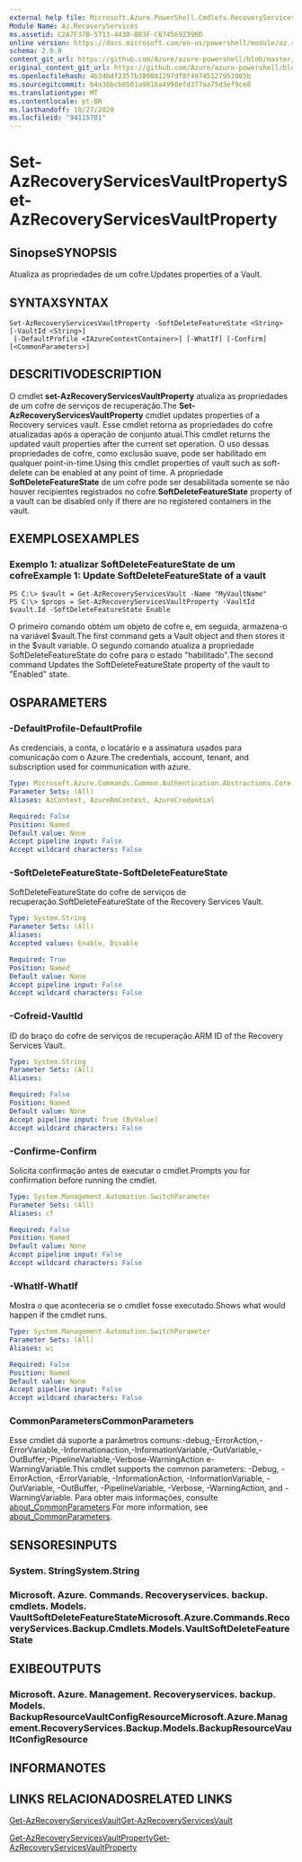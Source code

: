 ```yaml
---
external help file: Microsoft.Azure.PowerShell.Cmdlets.RecoveryServices.Backup.dll-Help.xml
Module Name: Az.RecoveryServices
ms.assetid: C2A7F37B-5713-4430-B83F-C6745692396D
online version: https://docs.microsoft.com/en-us/powershell/module/az.recoveryservices/set-azrecoveryservicesvaultproperty
schema: 2.0.0
content_git_url: https://github.com/Azure/azure-powershell/blob/master/src/RecoveryServices/RecoveryServices/help/Set-AzRecoveryServicesVaultProperty.md
original_content_git_url: https://github.com/Azure/azure-powershell/blob/master/src/RecoveryServices/RecoveryServices/help/Set-AzRecoveryServicesVaultProperty.md
ms.openlocfilehash: 4b34bdf2357b389081297df8f49745127953985b
ms.sourcegitcommit: b4a38bcb0501a9016a4998efd377aa75d3ef9ce8
ms.translationtype: MT
ms.contentlocale: pt-BR
ms.lasthandoff: 10/27/2020
ms.locfileid: "94115701"
---
```

# <span data-ttu-id="af3e5-101">Set-AzRecoveryServicesVaultProperty</span><span class="sxs-lookup"><span data-stu-id="af3e5-101">Set-AzRecoveryServicesVaultProperty</span></span>

## <span data-ttu-id="af3e5-102">Sinopse</span><span class="sxs-lookup"><span data-stu-id="af3e5-102">SYNOPSIS</span></span>
<span data-ttu-id="af3e5-103">Atualiza as propriedades de um cofre.</span><span class="sxs-lookup"><span data-stu-id="af3e5-103">Updates properties of a Vault.</span></span>

## <span data-ttu-id="af3e5-104">SYNTAX</span><span class="sxs-lookup"><span data-stu-id="af3e5-104">SYNTAX</span></span>

```
Set-AzRecoveryServicesVaultProperty -SoftDeleteFeatureState <String> [-VaultId <String>]
 [-DefaultProfile <IAzureContextContainer>] [-WhatIf] [-Confirm] [<CommonParameters>]
```

## <span data-ttu-id="af3e5-105">DESCRITIVO</span><span class="sxs-lookup"><span data-stu-id="af3e5-105">DESCRIPTION</span></span>
<span data-ttu-id="af3e5-106">O cmdlet **set-AzRecoveryServicesVaultProperty** atualiza as propriedades de um cofre de serviços de recuperação.</span><span class="sxs-lookup"><span data-stu-id="af3e5-106">The **Set-AzRecoveryServicesVaultProperty** cmdlet updates properties of a Recovery services vault.</span></span>
<span data-ttu-id="af3e5-107">Esse cmdlet retorna as propriedades do cofre atualizadas após a operação de conjunto atual.</span><span class="sxs-lookup"><span data-stu-id="af3e5-107">This cmdlet returns the updated vault properties after the current set operation.</span></span>
<span data-ttu-id="af3e5-108">O uso dessas propriedades de cofre, como exclusão suave, pode ser habilitado em qualquer point-in-time.</span><span class="sxs-lookup"><span data-stu-id="af3e5-108">Using this cmdlet properties of vault such as soft-delete can be enabled at any point of time.</span></span>
<span data-ttu-id="af3e5-109">A propriedade **SoftDeleteFeatureState** de um cofre pode ser desabilitada somente se não houver recipientes registrados no cofre.</span><span class="sxs-lookup"><span data-stu-id="af3e5-109">**SoftDeleteFeatureState** property of a vault can be disabled only if there are no registered containers in the vault.</span></span>

## <span data-ttu-id="af3e5-110">EXEMPLOS</span><span class="sxs-lookup"><span data-stu-id="af3e5-110">EXAMPLES</span></span>

### <span data-ttu-id="af3e5-111">Exemplo 1: atualizar SoftDeleteFeatureState de um cofre</span><span class="sxs-lookup"><span data-stu-id="af3e5-111">Example 1: Update SoftDeleteFeatureState of a vault</span></span>
```
PS C:\> $vault = Get-AzRecoveryServicesVault -Name "MyVaultName"
PS C:\> $props = Set-AzRecoveryServicesVaultProperty -VaultId $vault.Id -SoftDeleteFeatureState Enable
```

<span data-ttu-id="af3e5-112">O primeiro comando obtém um objeto de cofre e, em seguida, armazena-o na variável $vault.</span><span class="sxs-lookup"><span data-stu-id="af3e5-112">The first command gets a Vault object and then stores it in the $vault variable.</span></span>
<span data-ttu-id="af3e5-113">O segundo comando atualiza a propriedade SoftDeleteFeatureState do cofre para o estado "habilitado".</span><span class="sxs-lookup"><span data-stu-id="af3e5-113">The second command Updates the SoftDeleteFeatureState property of the vault to "Enabled" state.</span></span>

## <span data-ttu-id="af3e5-114">OS</span><span class="sxs-lookup"><span data-stu-id="af3e5-114">PARAMETERS</span></span>

### <span data-ttu-id="af3e5-115">-DefaultProfile</span><span class="sxs-lookup"><span data-stu-id="af3e5-115">-DefaultProfile</span></span>
<span data-ttu-id="af3e5-116">As credenciais, a conta, o locatário e a assinatura usados para comunicação com o Azure.</span><span class="sxs-lookup"><span data-stu-id="af3e5-116">The credentials, account, tenant, and subscription used for communication with azure.</span></span>

```yaml
Type: Microsoft.Azure.Commands.Common.Authentication.Abstractions.Core.IAzureContextContainer
Parameter Sets: (All)
Aliases: AzContext, AzureRmContext, AzureCredential

Required: False
Position: Named
Default value: None
Accept pipeline input: False
Accept wildcard characters: False
```

### <span data-ttu-id="af3e5-117">-SoftDeleteFeatureState</span><span class="sxs-lookup"><span data-stu-id="af3e5-117">-SoftDeleteFeatureState</span></span>
<span data-ttu-id="af3e5-118">SoftDeleteFeatureState do cofre de serviços de recuperação.</span><span class="sxs-lookup"><span data-stu-id="af3e5-118">SoftDeleteFeatureState of the Recovery Services Vault.</span></span>

```yaml
Type: System.String
Parameter Sets: (All)
Aliases:
Accepted values: Enable, Disable

Required: True
Position: Named
Default value: None
Accept pipeline input: False
Accept wildcard characters: False
```

### <span data-ttu-id="af3e5-119">-Cofreid</span><span class="sxs-lookup"><span data-stu-id="af3e5-119">-VaultId</span></span>
<span data-ttu-id="af3e5-120">ID do braço do cofre de serviços de recuperação.</span><span class="sxs-lookup"><span data-stu-id="af3e5-120">ARM ID of the Recovery Services Vault.</span></span>

```yaml
Type: System.String
Parameter Sets: (All)
Aliases:

Required: False
Position: Named
Default value: None
Accept pipeline input: True (ByValue)
Accept wildcard characters: False
```

### <span data-ttu-id="af3e5-121">-Confirme</span><span class="sxs-lookup"><span data-stu-id="af3e5-121">-Confirm</span></span>
<span data-ttu-id="af3e5-122">Solicita confirmação antes de executar o cmdlet.</span><span class="sxs-lookup"><span data-stu-id="af3e5-122">Prompts you for confirmation before running the cmdlet.</span></span>

```yaml
Type: System.Management.Automation.SwitchParameter
Parameter Sets: (All)
Aliases: cf

Required: False
Position: Named
Default value: None
Accept pipeline input: False
Accept wildcard characters: False
```

### <span data-ttu-id="af3e5-123">-WhatIf</span><span class="sxs-lookup"><span data-stu-id="af3e5-123">-WhatIf</span></span>
<span data-ttu-id="af3e5-124">Mostra o que aconteceria se o cmdlet fosse executado.</span><span class="sxs-lookup"><span data-stu-id="af3e5-124">Shows what would happen if the cmdlet runs.</span></span>

```yaml
Type: System.Management.Automation.SwitchParameter
Parameter Sets: (All)
Aliases: wi

Required: False
Position: Named
Default value: None
Accept pipeline input: False
Accept wildcard characters: False
```

### <span data-ttu-id="af3e5-125">CommonParameters</span><span class="sxs-lookup"><span data-stu-id="af3e5-125">CommonParameters</span></span>
<span data-ttu-id="af3e5-126">Esse cmdlet dá suporte a parâmetros comuns:-debug,-ErrorAction,-ErrorVariable,-Informationaction,-InformationVariable,-OutVariable,-OutBuffer,-PipelineVariable,-Verbose-WarningAction e-WarningVariable.</span><span class="sxs-lookup"><span data-stu-id="af3e5-126">This cmdlet supports the common parameters: -Debug, -ErrorAction, -ErrorVariable, -InformationAction, -InformationVariable, -OutVariable, -OutBuffer, -PipelineVariable, -Verbose, -WarningAction, and -WarningVariable.</span></span> <span data-ttu-id="af3e5-127">Para obter mais informações, consulte [about_CommonParameters](http://go.microsoft.com/fwlink/?LinkID=113216).</span><span class="sxs-lookup"><span data-stu-id="af3e5-127">For more information, see [about_CommonParameters](http://go.microsoft.com/fwlink/?LinkID=113216).</span></span>

## <span data-ttu-id="af3e5-128">SENSORES</span><span class="sxs-lookup"><span data-stu-id="af3e5-128">INPUTS</span></span>

### <span data-ttu-id="af3e5-129">System. String</span><span class="sxs-lookup"><span data-stu-id="af3e5-129">System.String</span></span>

### <span data-ttu-id="af3e5-130">Microsoft. Azure. Commands. Recoveryservices. backup. cmdlets. Models. VaultSoftDeleteFeatureState</span><span class="sxs-lookup"><span data-stu-id="af3e5-130">Microsoft.Azure.Commands.RecoveryServices.Backup.Cmdlets.Models.VaultSoftDeleteFeatureState</span></span>

## <span data-ttu-id="af3e5-131">EXIBE</span><span class="sxs-lookup"><span data-stu-id="af3e5-131">OUTPUTS</span></span>

### <span data-ttu-id="af3e5-132">Microsoft. Azure. Management. Recoveryservices. backup. Models. BackupResourceVaultConfigResource</span><span class="sxs-lookup"><span data-stu-id="af3e5-132">Microsoft.Azure.Management.RecoveryServices.Backup.Models.BackupResourceVaultConfigResource</span></span>

## <span data-ttu-id="af3e5-133">INFORMA</span><span class="sxs-lookup"><span data-stu-id="af3e5-133">NOTES</span></span>

## <span data-ttu-id="af3e5-134">LINKS RELACIONADOS</span><span class="sxs-lookup"><span data-stu-id="af3e5-134">RELATED LINKS</span></span>

[<span data-ttu-id="af3e5-135">Get-AzRecoveryServicesVault</span><span class="sxs-lookup"><span data-stu-id="af3e5-135">Get-AzRecoveryServicesVault</span></span>](./Get-AzRecoveryServicesVault.md)

[<span data-ttu-id="af3e5-136">Get-AzRecoveryServicesVaultProperty</span><span class="sxs-lookup"><span data-stu-id="af3e5-136">Get-AzRecoveryServicesVaultProperty</span></span>](./Get-AzRecoveryServicesVaultProperty.md)


